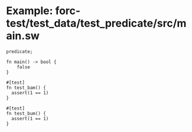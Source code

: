 # Example: forc-test/test_data/test_predicate/src/main.sw

```sway
predicate;

fn main() -> bool {
    false
}

#[test]
fn test_bam() {
  assert(1 == 1)
}

#[test]
fn test_bum() {
  assert(1 == 1)
}

```
